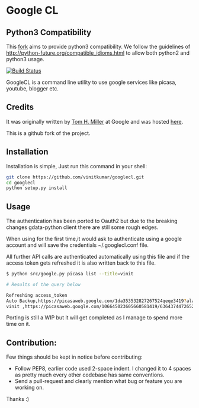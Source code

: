 # Google CL

## Python3 Compatibility

This [fork](https://github.com/vinitkumar/googlecl.git) aims to provide python3 compatibility. We follow the guidelines of http://python-future.org/compatible_idioms.html to allow both python2 and python3 usage.

[![Build Status](https://travis-ci.org/lgalke/googlecl.svg?branch=master)](https://travis-ci.org/lgalke/googlecl)

GoogleCL is a command line utility to use google services like picasa, youtube, blogger etc.


## Credits

It was originally written by [Tom H. Miller](https://github.com/TomMiller) at Google and was hosted
[here](https://code.google.com/p/googlecl/).

This is a github fork of the project.

## Installation

Installation is simple, Just run this command in your shell:

```bash
git clone https://github.com/vinitkumar/googlecl.git
cd googlecl
python setup.py install
```

## Usage

The authentication has been ported to Oauth2 but due to the breaking changes gdata-python client there
are still some rough edges.

When using for the first time,it would ask to authenticate using a google account
and will save the credentials ~/.googlecl.conf file.

All further API calls are authenticated automatically using this file and if
the access token gets refreshed it is also written back to this file.

```sh
$ python src/google.py picasa list --title=vinit

# Results of the query below

Refreshing access_token
Auto Backup,https://picasaweb.google.com/1da353532827267524qeqe3419?alabel=small_instant_upload
vinit ,https://picasaweb.google.com/106645023605660581419/636437447265237483335626262
```
Porting is still a WIP but it will get completed as I manage to spend more time on it.

## Contribution:

Few things should be kept in notice before contributing:

- Follow PEP8, earlier code used 2-space indent. I changed it to 4 spaces as pretty much every other codebase has same conventions.
- Send a pull-request and clearly mention what bug or feature you are working on.

Thanks :)
